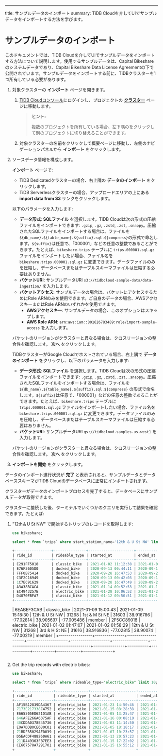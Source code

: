 ---
title: サンプルデータのインポート
summary: TiDB Cloudを介してUIでサンプルデータをインポートする方法を学びます。

# サンプルデータのインポート

このドキュメントでは、TiDB Cloudを介してUIでサンプルデータをインポートする方法について説明します。使用するサンプルデータは、Capital Bikeshareのシステムデータであり、Capital Bikeshare Data License Agreementの下で公開されています。サンプルデータをインポートする前に、TiDBクラスターを1つ所有している必要があります。

1. 対象クラスターの **インポート** ページを開きます。

    1. [TiDB Cloudコンソール](https://tidbcloud.com/)にログインし、プロジェクトの [**クラスター**](https://tidbcloud.com/console/clusters) ページに移動します。

        > **ヒント:**
        >
        > 複数のプロジェクトを所有している場合、左下隅の<MDSvgIcon name="icon-left-projects" />をクリックして別のプロジェクトに切り替えることができます。

    2. 対象クラスターの名前をクリックして概要ページに移動し、左側のナビゲーションパネルから **インポート** をクリックします。

2. ソースデータ情報を構成します。

    <SimpleTab>
    <div label="AWS">

    **インポート** ページで:

    - TiDB Dedicatedクラスターの場合、右上隅の **データのインポート** をクリックします。
    - TiDB Serverlessクラスターの場合、アップロードエリアの上にある **import data from S3** リンクをクリックします。

    以下のパラメータを入力します:

    - **データ形式**: **SQLファイル** を選択します。TiDB Cloudは次の形式の圧縮ファイルをインポートできます: `.gzip`, `.gz`, `.zstd`, `.zst`, `.snappy`。圧縮されたSQLファイルをインポートする場合は、ファイルを`${db_name}.${table_name}.${suffix}.sql.${compress}`の形式で命名します。`${suffix}`は任意で、「000001」などの任意の整数であることができます。たとえば、`bikeshare.trips` テーブルに `trips.000001.sql.gz` ファイルをインポートしたい場合、ファイル名を `bikeshare.trips.000001.sql.gz` に変更できます。データファイルのみを圧縮し、データベースまたはテーブルスキーマファイルは圧縮する必要はありません。
    - **バケットURI**: サンプルデータURI `s3://tidbcloud-sample-data/data-ingestion/` を入力します。
    - **バケットアクセス**: サンプルデータの場合は、バケットにアクセスするためにRole ARNのみを使用できます。ご自身のデータの場合、AWSアクセスキーまたはRole ARNのいずれかを使用できます。
        - **AWSアクセスキー**: サンプルデータの場合、このオプションはスキップします。
        - **AWS Role ARN**: `arn:aws:iam::801626783489:role/import-sample-access` を入力します。

    バケットのリージョンがクラスターと異なる場合は、クロスリージョンの整合性を確認します。 **次へ** をクリックします。

    </div>

    <div label="Google Cloud">

    TiDBクラスターがGoogle Cloudでホストされている場合、右上隅で **データのインポート** をクリックし、以下のパラメータを入力します:

    - **データ形式**: **SQLファイル** を選択します。TiDB Cloudは次の形式の圧縮ファイルをインポートできます: `.gzip`, `.gz`, `.zstd`, `.zst`, `.snappy`。圧縮されたSQLファイルをインポートする場合は、ファイルを `${db_name}.${table_name}.${suffix}.sql.${compress}` の形式で命名します。`${suffix}`は任意で、「000001」などの任意の整数であることができます。たとえば、`bikeshare.trips` テーブルに `trips.000001.sql.gz` ファイルをインポートしたい場合、ファイル名を `bikeshare.trips.000001.sql.gz` に変更できます。データファイルのみを圧縮し、データベースまたはテーブルスキーマファイルは圧縮する必要はありません。
    - **バケットURI**: サンプルデータURI `gs://tidbcloud-samples-us-west1` を入力します。

    バケットのリージョンがクラスターと異なる場合は、クロスリージョンの整合性を確認します。 **次へ** をクリックします。

    </div>
    </SimpleTab>

3. **インポートを開始** をクリックします。

データのインポート進行状況が **完了** と表示されると、サンプルデータとデータベーススキーマがTiDB Cloudのデータベースに正常にインポートされます。

クラスターがデータのインポートプロセスを完了すると、データベースにサンプルデータが取得できます。

クラスターに接続した後、ターミナルでいくつかのクエリを実行して結果を確認できます。たとえば:

1. "12th＆U St NW" で開始するトリップのレコードを取得します:

    ```sql
    use bikeshare;
    ```

    ```sql
    select * from `trips` where start_station_name='12th & U St NW' limit 10;
    ```

    ```sql
    +-----------------+---------------+---------------------+---------------------+--------------------+------------------+-------------------------------------------+----------------+-----------+------------+-----------+------------+---------------+
    | ride_id         | rideable_type | started_at          | ended_at            | start_station_name | start_station_id | end_station_name                          | end_station_id | start_lat | start_lng  | end_lat   | end_lng    | member_casual |
    +-----------------+---------------+---------------------+---------------------+--------------------+------------------+-------------------------------------------+----------------+-----------+------------+-----------+------------+---------------+
    | E291FF5018      | classic_bike  | 2021-01-02 11:12:38 | 2021-01-02 11:23:47 | 12th & U St NW     |            31268 | 7th & F St NW / National Portrait Gallery |          31232 | 38.916786 |  -77.02814 |  38.89728 | -77.022194 | member        |
    | E76F3605D0      | docked_bike   | 2020-09-13 00:44:11 | 2020-09-13 00:59:38 | 12th & U St NW     |            31268 | 17th St & Massachusetts Ave NW            |          31267 | 38.916786 |  -77.02814 | 38.908142 |  -77.03836 | casual        |
    | FFF0B75414      | docked_bike   | 2020-09-28 16:47:53 | 2020-09-28 16:57:30 | 12th & U St NW     |            31268 | 17th St & Massachusetts Ave NW            |          31267 | 38.916786 |  -77.02814 | 38.908142 |  -77.03836 | casual        |
    | C3F2C16949      | docked_bike   | 2020-09-13 00:42:03 | 2020-09-13 00:59:43 | 12th & U St NW     |            31268 | 17th St & Massachusetts Ave NW            |          31267 | 38.916786 |  -77.02814 | 38.908142 |  -77.03836 | casual        |
    | 1C7EC91629      | docked_bike   | 2020-09-28 16:47:49 | 2020-09-28 16:57:26 | 12th & U St NW     |            31268 | 17th St & Massachusetts Ave NW            |          31267 | 38.916786 |  -77.02814 | 38.908142 |  -77.03836 | member        |
    | A3A38BCACA      | classic_bike  | 2021-01-14 09:52:53 | 2021-01-14 10:00:51 | 12th & U St NW     |            31268 | 10th & E St NW                            |          31256 | 38.916786 |  -77.02814 | 38.895912 |  -77.02606 | member        |
    | EC4943257E      | electric_bike | 2021-01-28 10:06:52 | 2021-01-28 10:16:28 | 12th & U St NW     |            31268 | 10th & E St NW                            |          31256 | 38.916843 | -77.028206 |  38.89607 |  -77.02608 | member        |
    | D4070FBFA7      | classic_bike  | 2021-01-12 09:50:51 | 2021-01-12 09:59:41 | 12th & U St NW     |            31268 | 10th & E St NW                            |          31256 | 38.916786 |  -77.02814 | 38.895912 |  -77.02606 | member        |
    +-----------------+---------------+---------------------+---------------------+--------------------+------------------+-------------------------------------------+----------------+-----------+------------+-----------+------------+---------------+
    ```
    | 6EABEF3CAB      | classic_bike  | 2021-01-09 15:00:43 | 2021-01-09 15:18:30 | 12th & U St NW     |            31268 | 1st & M St NE                             |          31603 | 38.916786 |  -77.02814 | 38.905697 | -77.005486 | member        |
    | 2F5CC89018      | electric_bike | 2021-01-02 01:47:07 | 2021-01-02 01:58:29 | 12th & U St NW     |            31268 | 3rd & H St NE                             |          31616 | 38.916836 |  -77.02815 |  38.90074 |  -77.00219 | member        |
    +-----------------+---------------+---------------------+---------------------+--------------------+------------------+-------------------------------------------+----------------+-----------+------------+-----------+------------+---------------+
    ```

2. Get the trip records with electric bikes:

    ```sql
    use bikeshare;
    ```

    ```sql
    select * from `trips` where rideable_type="electric_bike" limit 10;
    ```

    ```sql
    +------------------+---------------+---------------------+---------------------+----------------------------------------+------------------+-------------------------------------------------------+----------------+-----------+------------+-----------+------------+---------------+
    | ride_id          | rideable_type | started_at          | ended_at            | start_station_name                     | start_station_id | end_station_name                                      | end_station_id | start_lat | start_lng  | end_lat   | end_lng    | member_casual |
    +------------------+---------------+---------------------+---------------------+----------------------------------------+------------------+-------------------------------------------------------+----------------+-----------+------------+-----------+------------+---------------+
    | AF15B12839DA4367 | electric_bike | 2021-01-23 14:50:46 | 2021-01-23 14:59:55 | Columbus Circle / Union Station        |            31623 | 15th & East Capitol St NE                             |          31630 |   38.8974 |  -77.00481 | 38.890    | 76.98354   | member        |
    | 7173E217338C4752 | electric_bike | 2021-01-15 08:28:38 | 2021-01-15 08:33:49 | 37th & O St NW / Georgetown University |            31236 | 34th St & Wisconsin Ave NW                            |          31226 | 38.907825 | -77.071655 | 38.916    | -77.0683   | member        |
    | E665505ED621D1AB | electric_bike | 2021-01-05 13:25:47 | 2021-01-05 13:35:58 | N Lynn St & Fairfax Dr                 |            31917 | 34th St & Wisconsin Ave NW                            |          31226 |  38.89359 |  -77.07089 | 38.916    | 77.06829   | member        |
    | 646AFE266A6375AF | electric_bike | 2021-01-16 00:08:10 | 2021-01-16 00:35:58 | 7th St & Massachusetts Ave NE          |            31647 | 34th St & Wisconsin Ave NW                            |          31226 | 38.892235 | -76.996025 |  38.91    | 7.068245   | member        |
    | 40CDDA0378E45736 | electric_bike | 2021-01-03 11:14:50 | 2021-01-03 11:26:04 | N Lynn St & Fairfax Dr                 |            31917 | 34th St & Wisconsin Ave NW                            |          31226 | 38.893734 |  -77.07096 | 38.916    | 7.068275   | member        |
    | E0A7DDB0CE680C01 | electric_bike | 2021-01-05 18:18:17 | 2021-01-05 19:04:11 | Maine Ave & 7th St SW                  |            31609 | Smithsonian-National Mall / Jefferson Dr & 12th St SW |          31248 | 38.878727 |  -77.02304 |   38.8    | 7.028755   | casual        |
    | 71BDF35029AF0039 | electric_bike | 2021-01-07 10:23:57 | 2021-01-07 10:59:43 | 10th & K St NW                         |            31263 | East West Hwy & Blair Mill Rd                         |          32019 |  38.90279 |  -77.02633 | 38.990    | 77.02937   | member        |
    | D5EACDF488260A61 | electric_bike | 2021-01-13 20:57:23 | 2021-01-13 21:04:19 | 8th & H St NE                          |            31661 | 15th & East Capitol St NE                             |          31630 |  38.89985 | -76.994835 |  38.88    | 76.98345   | member        |
    | 211D449363FB7EE3 | electric_bike | 2021-01-15 17:22:02 | 2021-01-15 17:35:49 | 7th & K St NW                          |            31653 | 15th & East Capitol St NE                             |          31630 |  38.90216 |   -77.0211 |  38.88    | 76.98357   | casual        |
    | CE667578A7291701 | electric_bike | 2021-01-15 16:55:12 | 2021-01-15 17:38:26 | East West Hwy & 16th St                |            32056 | East West Hwy & Blair Mill Rd                         |          32019 | 38.995674 |  -77.03868 | 38.990    | 77.02953   | casual        |
    +------------------+---------------+---------------------+---------------------+----------------------------------------+------------------+-------------------------------------------------------+----------------+-----------+------------+-----------+------------+---------------+
    ```